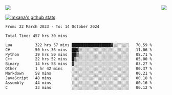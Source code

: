 <p>
  <a href="https://count.getloli.com/"><img src="https://count.getloli.com/get/@xana.readme?theme=moebooru-h"></a>
  <img src="https://weather-icon.journeyad.repl.co/@hangzhou?v=1" align="right">
</p>


<a href="https://github.com/imxana"><img align="center" src="https://github-readme-stats.vercel.app/api?username=imxana&show_icons=true&include_all_commits=true&hide_border=tru&custom_title=imxana%27s%20Github%20Stats" alt="imxana's github stats" /></a> 

<!--START_SECTION:waka-->

```txt
From: 22 March 2023 - To: 14 October 2024

Total Time: 457 hrs 30 mins

Lua          322 hrs 57 mins █████████████████▓░░░░░░░   70.59 %
C#           50 hrs 36 mins  ██▓░░░░░░░░░░░░░░░░░░░░░░   11.06 %
Python       39 hrs 50 mins  ██▒░░░░░░░░░░░░░░░░░░░░░░   08.71 %
C++          22 hrs 52 mins  █▒░░░░░░░░░░░░░░░░░░░░░░░   05.00 %
Binary       14 hrs 58 mins  ▓░░░░░░░░░░░░░░░░░░░░░░░░   03.27 %
Other        1 hr 42 mins    ░░░░░░░░░░░░░░░░░░░░░░░░░   00.37 %
Markdown     58 mins         ░░░░░░░░░░░░░░░░░░░░░░░░░   00.21 %
JavaScript   48 mins         ░░░░░░░░░░░░░░░░░░░░░░░░░   00.18 %
Assembly     44 mins         ░░░░░░░░░░░░░░░░░░░░░░░░░   00.16 %
C            33 mins         ░░░░░░░░░░░░░░░░░░░░░░░░░   00.12 %
```

<!--END_SECTION:waka-->
